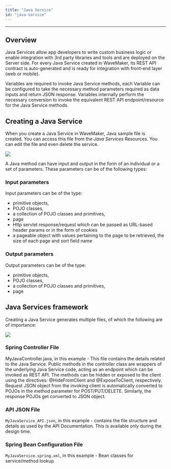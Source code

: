 ```yaml
---
title: "Java Service"
id: "java-service"
---
```

---

## Overview

Java Services allow app developers to write custom business logic or enable integration with 3rd party libraries and tools and are deployed on the Server side. For every Java Service created in WaveMaker, its REST API contract is auto-generated and is ready for integration with front-end layer (web or mobile).

Variables are required to invoke Java Service methods, each Variable can be configured to take the necessary method parameters required as data inputs and return JSON response. Variables internally perform the necessary conversion to invoke the equivalent REST API endpoint/resource for the Java Service methods.

## Creating a Java Service

When you create a Java Service in WaveMaker, Java sample file is created. You can access this file from the _Java Services_ Resources. You can edit the file and even delete the service.

[![](/learn/assets/Java_services.png)](/learn/assets/Java_services.png)

A Java method can have input and output in the form of an individual or a set of parameters. These parameters can be of the following types: 

### Input parameters
Input parameters can be of the type:

- primitive objects,
- POJO classes,
- a collection of POJO classes and primitives,
- page
- Http servlet response/request which can be passed as URL-based header params or in the form of cookies
- a pageable object with values pertaining to the page to be retrieved, the size of each page and sort field name

### Output parameters
Output parameters can be of the type:

- primitive objects,
- POJO classes,
- a collection of POJO classes and primitives,
- page

## Java Services framework

Creating a Java Service generates multiple files, of which the following are of importance:

[![](/learn/assets/JS_files.png)](/learn/assets/JS_files.png)

### Spring Controller File 
MyJavaController.java, in this example - This file contains the details related to the Java Service. Public methods in the controller class are wrappers of the underlying Java Service code, acting as an endpoint which can be invoked as REST API. The methods can be hidden or exposed to the client using the directives: @HideFromClient and @ExposeToClient, respectively. Request JSON object from the invoking client is automatically converted to POJOs in the method parameter for POST/PUT/DELETE. Similarly, the response POJOs get converted to JSON object.

### API JSON File
`MyJavaService_API.json`, in this example - contains the file structure and details as used by the API Documentation. This is available only during the design time.

### Spring Bean Configuration File

`MyJavaService.spring.xml`, in this example - Bean classes for service/method lookup
